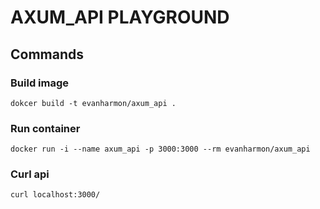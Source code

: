 # AXUM_API PLAYGROUND

## Commands

### Build image
`dokcer build -t evanharmon/axum_api .`

### Run container
`docker run -i --name axum_api -p 3000:3000 --rm evanharmon/axum_api`

### Curl api
`curl localhost:3000/`